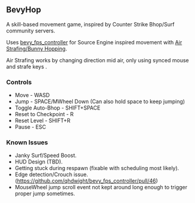 
## BevyHop

A skill-based movement game, inspired by Counter Strike Bhop/Surf community servers.

Uses [bevy_fps_controller](https://github.com/qhdwight/bevy_fps_controller) for Source Engine inspired movement with [Air Strafing/Bunny Hopping](https://adrianb.io/2015/02/14/bunnyhop.html).

Air Strafing works by changing direction mid air, only using synced mouse and strafe keys .


### Controls

- Move - WASD
- Jump - SPACE/MWheel Down (Can also hold space to keep jumping)
- Toggle Auto-Bhop - SHIFT+SPACE
- Reset to Checkpoint - R
- Reset Level - SHIFT+R
- Pause - ESC


### Known Issues

- Janky Surf/Speed Boost.
- HUD Design (TBD).
- Getting stuck during respawn (fixable with scheduling most likely).
- Edge detection/Crouch issue. (https://github.com/qhdwight/bevy_fps_controller/pull/46)
- MouseWheel jump scroll event not kept around long enough to trigger proper jump sometimes.




